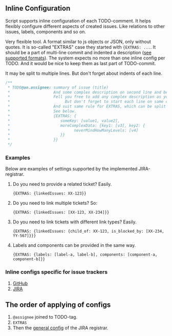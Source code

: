 ## Inline Configuration

Script supports inline configuration of each TODO-comment. It helps flexibly configure different aspects of created issues.
Like relations to other issues, labels, components and so on.

Very flexible tool. A format similar to js objects or JSON, only without quotes.
It is so-called "EXTRAS" case they started with `{EXTRAS: ...`. It should be a part of multi-line commit
and indented a description ([see supported formats](supported_patters_of_comments.md)).
The system expects no more than one inline config per TODO. And it would be nice to keep them as last part of TODO-commit.

It may be split to multiple lines. But don't forget about indents of each line.

```php
/**
 * TODO@an.assignee: summary of issue (title)
 *                   And some complex description on second line and below.
 *                   Fell you free to add any complex description as you wish.
 *                        But don't forget to start each line on same column as summary (title) or later.
 *                   And suit same rule for EXTRAS, which can be split to multiple lines with any spaces.
 *                   See below.
 *                   {EXTRAS: {
 *                      someKey: [value1, value2],
 *                      moreComplexData: {key1: [v3], key2: {
 *                            neverMindHowManyLevels: [v4]
 *                      }}
 *                   }}
 */
```

### Examples

Below are examples of settings supported by the implemented JIRA-registrar.

1. Do you need to provide a related ticket? Easily.
   ```
   {EXTRAS: {linkedIssues: XX-123}}
   ```
2. Do you need to link multiple tickets? So:
   ```
   {EXTRAS: {linkedIssues: [XX-123, XX-234]}}
   ```
3. Do you need to link tickets with different link types? Easily.
   ```
   {EXTRAS: {linkedIssues: {child_of: XX-123, is_blocked_by: [XX-234, YY-567]}}}
   ```
4. Labels and components can be provided in the same way.
   ```
   {EXTRAS: {labels: [label-a, label-b], components: [component-a, component-b]}}
   ```

### Inline configs specific for issue trackers

1. [GitHub](registrar/github/config.md#inline-config)
2. [JIRA](registrar/jira/config.md#inline-config)


## The order of applying of configs
1. `@assignee` joined to TODO-tag.
2. `EXTRAS`
3. Then the [general config](config.md) of the JIRA registrar.
